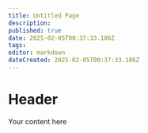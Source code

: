 ```yaml
---
title: Untitled Page
description: 
published: true
date: 2025-02-05T00:37:33.186Z
tags: 
editor: markdown
dateCreated: 2025-02-05T00:37:33.186Z
---
```


# Header
Your content here